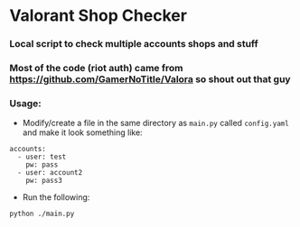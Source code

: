 # Valorant Shop Checker

### Local script to check multiple accounts shops and stuff
### Most of the code (riot auth) came from https://github.com/GamerNoTitle/Valora so shout out that guy

### Usage: 
- Modify/create a file in the same directory as `main.py` called `config.yaml` and make it look something like:

```text
accounts:
  - user: test
    pw: pass
  - user: account2
    pw: pass3
```

- Run the following:

```shell
python ./main.py
```
